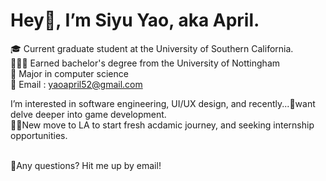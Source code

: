 # Hey👋, I’m Siyu Yao, aka April.

🎓 Current graduate student at the University of Southern California. <br>
👩🏻‍🎓 Earned bachelor's degree from the University of Nottingham <br>
📖 Major in computer science <br>
📩 Email : yaoapril52@gmail.com <br>

I’m interested in software engineering, UI/UX design, and recently...🧐want delve deeper into game development.<br>
🏃🏻New move to LA to start fresh acdamic journey, and seeking internship opportunities.

<br>
👯Any questions? Hit me up by email!


<!---
AprilYao2001/AprilYao2001 is a ✨ special ✨ repository because its `README.md` (this file) appears on your GitHub profile.
You can click the Preview link to take a look at your changes.
--->
